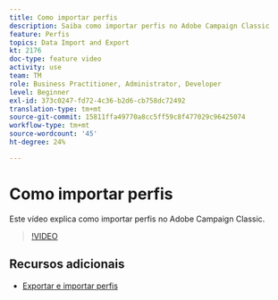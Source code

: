 ```yaml
---
title: Como importar perfis
description: Saiba como importar perfis no Adobe Campaign Classic
feature: Perfis
topics: Data Import and Export
kt: 2176
doc-type: feature video
activity: use
team: TM
role: Business Practitioner, Administrator, Developer
level: Beginner
exl-id: 373c0247-fd72-4c36-b2d6-cb758dc72492
translation-type: tm+mt
source-git-commit: 15811ffa49770a8cc5ff59c8f477029c96425074
workflow-type: tm+mt
source-wordcount: '45'
ht-degree: 24%

---
```


# Como importar perfis

Este vídeo explica como importar perfis no Adobe Campaign Classic.

>[!VIDEO](https://video.tv.adobe.com/v/25608?quality=12)

## Recursos adicionais

- [Exportar e importar perfis](https://docs.adobe.com/content/help/en/campaign-classic/using/getting-started/profile-management/exporting-and-importing-profiles.html)
